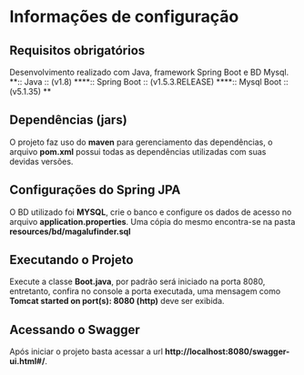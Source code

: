 # Informações de configuração

## Requisitos obrigatórios
Desenvolvimento realizado com Java, framework Spring Boot e BD Mysql. 
**:: Java        ::        (v1.8)           ****:: Spring Boot ::        (v1.5.3.RELEASE) ****:: Mysql Boot  ::        (v5.1.35)        **

## Dependências (jars)
O projeto faz uso do **maven** para gerenciamento das dependências, o arquivo **pom.xml** possui todas
as dependências utilizadas com suas devidas versões.

## Configurações do Spring JPA
O BD utilizado foi **MYSQL**, crie o banco e configure os dados de acesso no arquivo **application.properties**. Uma 
cópia do mesmo encontra-se na pasta **resources/bd/magalufinder.sql**

## Executando o Projeto
Execute a classe **Boot.java**, por padrão será iniciado na porta 8080, entretanto, confira no 
console a porta executada, uma mensagem como **Tomcat started on port(s): 8080 (http)** deve ser exibida.

## Acessando o Swagger
Após iniciar o projeto basta acessar a url **http://localhost:8080/swagger-ui.html#/**.



  	

